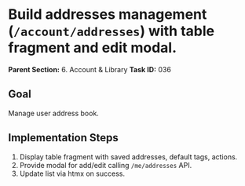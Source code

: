 # Build addresses management (`/account/addresses`) with table fragment and edit modal.

**Parent Section:** 6. Account & Library
**Task ID:** 036

## Goal
Manage user address book.

## Implementation Steps
1. Display table fragment with saved addresses, default tags, actions.
2. Provide modal for add/edit calling `/me/addresses` API.
3. Update list via htmx on success.
